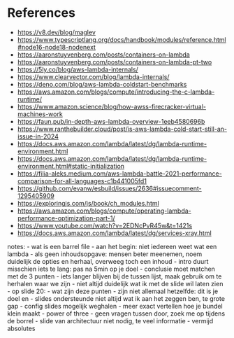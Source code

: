 # References
- https://v8.dev/blog/maglev
- https://www.typescriptlang.org/docs/handbook/modules/reference.html#node16-node18-nodenext
- https://aaronstuyvenberg.com/posts/containers-on-lambda
- https://aaronstuyvenberg.com/posts/containers-on-lambda-pt-two
- https://5ly.co/blog/aws-lambda-internals/
- https://www.clearvector.com/blog/lambda-internals/
- https://deno.com/blog/aws-lambda-coldstart-benchmarks
- https://aws.amazon.com/blogs/compute/introducing-the-c-lambda-runtime/
- https://www.amazon.science/blog/how-awss-firecracker-virtual-machines-work
- https://faun.pub/in-depth-aws-lambda-overview-1eeb4580696b
- https://www.ranthebuilder.cloud/post/is-aws-lambda-cold-start-still-an-issue-in-2024
- https://docs.aws.amazon.com/lambda/latest/dg/lambda-runtime-environment.html
- https://docs.aws.amazon.com/lambda/latest/dg/lambda-runtime-environment.html#static-initialization
- https://filia-aleks.medium.com/aws-lambda-battle-2021-performance-comparison-for-all-languages-c1b441005fd1
- https://github.com/evanw/esbuild/issues/2636#issuecomment-1295405909
- https://exploringjs.com/js/book/ch_modules.html
- https://aws.amazon.com/blogs/compute/operating-lambda-performance-optimization-part-1/
- https://www.youtube.com/watch?v=2EDNcPvR45w&t=1421s
- https://docs.aws.amazon.com/lambda/latest/dg/services-xray.html

notes:
    - wat is een barrel file
    - aan het begin: niet iedereen weet wat een lambda
    - als geen inhoudsopgave: mensen beter meenemen, noem duidelijk de opties en herhaal, overweeg toch een inhoud
    - intro duurt misschien iets te lang: pas na 5min op je doel
    - conclusie moet matchen met de 3 punten
    - iets langer blijven bij de tussen lijst, maak gebruik om te herhalen waar we zijn
    - niet altijd duidelijk wat ik met de slide wil laten zien
    - op slide 20: 
        - wat zijn deze punten
        - zijn niet allemaal hetzelfde: dit is je doel en 
    - slides ondersteunde niet altijd wat ik aan het zeggen ben, te grote gap
    - config slides mogelijk weghalen
    - meer exact vertellen hoe je bundel klein maakt
    - power of three
    - geen vragen tussen door, zoek me op tijdens de borrel
    - slide van architectuur niet nodig, te veel informatie
    - vermijd absolutes